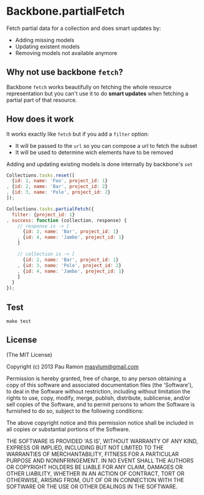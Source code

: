 # Backbone.partialFetch

Fetch partial data for a collection and does smart updates by:

  - Adding missing models
  - Updating existent models
  - Removing models not available anymore

## Why not use backbone `fetch`?

Backbone `fetch` works beautifully on fetching the whole resource representation but
you can't use it to do **smart updates** when fetching a partial part of that resource.

## How does it work

It works exactly like `fetch` but if you add a `filter` option:

  - It will be passed to the `url` so you can compose a url to fetch the subset
  - It will be used to determine wich elements have to be removed

Adding and updating existing models is done internally by backbone's `set`

```js
Collections.tasks.reset([
  {id: 1, name: 'Foo', project_id: 1}
, {id: 2, name: 'Bar', project_id: 2}
, {id: 3, name: 'Pole', project_id: 2}
]);

Collections.tasks.partialFetch({
  filter: {project_id: 1}
, success: function (collection, response) {
    // response is -> [
      {id: 2, name: 'Bar', project_id: 1}
    , {id: 4, name: 'Jambo', project_id: 1}
    ]

    // collection is -> [
      {id: 2, name: 'Bar', project_id: 1}
    , {id: 3, name: 'Pole', project_id: 2}
    , {id: 4, name: 'Jambo', project_id: 1}
    ]
  }
});
```

## Test

```
make test
```

## License

(The MIT License)

Copyright (c) 2013 Pau Ramon <masylum@gmail.com>

Permission is hereby granted, free of charge, to any person obtaining a copy of this software and associated documentation files (the 'Software'), to deal in the Software without restriction, including without limitation the rights to use, copy, modify, merge, publish, distribute, sublicense, and/or sell copies of the Software, and to permit persons to whom the Software is furnished to do so, subject to the following conditions:

The above copyright notice and this permission notice shall be included in all copies or substantial portions of the Software.

THE SOFTWARE IS PROVIDED 'AS IS', WITHOUT WARRANTY OF ANY KIND, EXPRESS OR IMPLIED, INCLUDING BUT NOT LIMITED TO THE WARRANTIES OF MERCHANTABILITY, FITNESS FOR A PARTICULAR PURPOSE AND NONINFRINGEMENT. IN NO EVENT SHALL THE AUTHORS OR COPYRIGHT HOLDERS BE LIABLE FOR ANY CLAIM, DAMAGES OR OTHER LIABILITY, WHETHER IN AN ACTION OF CONTRACT, TORT OR OTHERWISE, ARISING FROM, OUT OF OR IN CONNECTION WITH THE SOFTWARE OR THE USE OR OTHER DEALINGS IN THE SOFTWARE.
